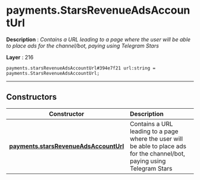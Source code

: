 # payments.StarsRevenueAdsAccountUrl

**Description** : *Contains a URL leading to a page where the user will be able to place ads for the channel/bot, paying using Telegram Stars*

**Layer** : 216

```tl
payments.starsRevenueAdsAccountUrl#394e7f21 url:string = payments.StarsRevenueAdsAccountUrl;
```

---

## Constructors

| Constructor | Description |
| :---: | :--- |
| [**payments.starsRevenueAdsAccountUrl**](constructor/payments.starsRevenueAdsAccountUrl) | Contains a URL leading to a page where the user will be able to place ads for the channel/bot, paying using Telegram Stars |